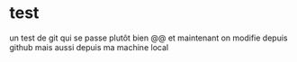 # test
un test de git qui se passe plutôt bien
@@
et maintenant on modifie depuis github
mais aussi depuis ma machine local


